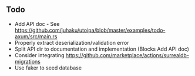 ## Todo

- Add API doc - See https://github.com/juhaku/utoipa/blob/master/examples/todo-axum/src/main.rs
- Properly extract deserialization/validation error
- Split API dir to documentation and implementation (Blocks Add API doc)
- Consider integrating https://github.com/marketplace/actions/surrealdb-migrations
- Use faker to seed database
